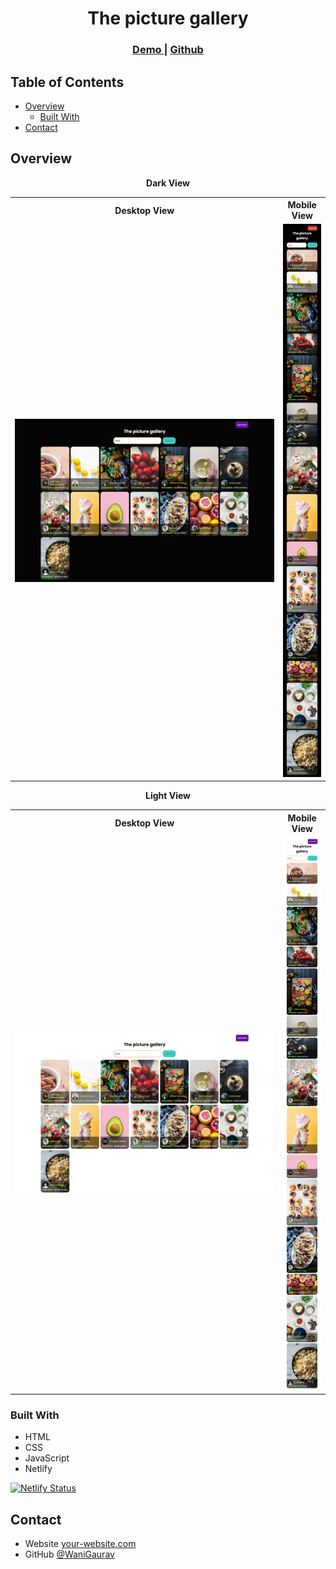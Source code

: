 <!-- Please update value in the {}  -->

<h1 align="center">The picture gallery</h1>

<div align="center">
  <h3>
    <a href="https://picture-gallery-gw.netlify.app/">
      Demo
    </a>
    <span> | </span>
    <a href="https://github.com/WaniGaurav/acumen-asmnt-gw">
      Github
    </a>
  </h3>
</div>

<!-- TABLE OF CONTENTS -->

## Table of Contents

- [Overview](#overview)
  - [Built With](#built-with)
- [Contact](#contact)

<!-- OVERVIEW -->

## Overview

<p align = "center">
  <b>Dark View</b>
  <table>
    <tr>
      <th>Desktop View</th>
      <th>Mobile View</th>
    </tr>
    <tr>
      <td>
        <img src = "/images/deskop-view-dark.png">
      </td>
      <td>
        <img src = "/images/mobile-view-dark.png">
      </td>
    </tr>
  </table>
</p>
<p align = "center">
  <b>Light View</b>
  <table>
    <tr>
      <th>Desktop View</th>
      <th>Mobile View</th>
    </tr>
    <tr>
      <td>
        <img src = "/images/deskop-view-light.png">
      </td>
      <td>
        <img src = "/images/mobile-view-light.png">
      </td>
    </tr>
  </table>
</p>


### Built With

<!-- This section should list any major frameworks that you built your project using. Here are a few examples.-->

- HTML
- CSS
- JavaScript
- Netlify

[![Netlify Status](https://api.netlify.com/api/v1/badges/91b768d2-4eb9-4143-891f-209b246d7fb9/deploy-status)](https://app.netlify.com/sites/picture-gallery-gw/deploys)

## Contact

- Website [your-website.com](https://{your-web-site-link})
- GitHub [@WaniGaurav](https://github.com/WaniGaurav)
